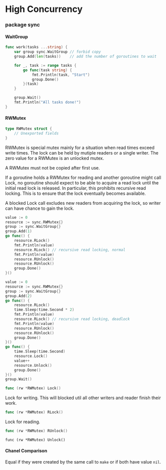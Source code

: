 # High Concurrency

### package sync

#### WaitGroup

```go
func work(tasks ...string) {
	var group sync.WaitGroup // forbid copy
	group.Add(len(tasks))    // add the number of goroutines to wait

	for _, task := range tasks {
		go func(task string) {
			fmt.Println(task, "Start")
			group.Done()
		}(task)
	}

	group.Wait()
	fmt.Println("All tasks done!")
}
```

#### RWMutex

```go
type RWMutex struct {
	// Unexported fields
}
```

RWMutex is special mutex mainly for a situation when read times exceed write times. The lock can be held by mutiple readers or a single writer. The zero value for a RWMutex is an unlocked mutex.

A RWMutex must not be copied after first use.

If a goroutine holds a RWMutex for reading and another goroutine might call Lock, no goroutine should expect to be able to acquire a read lock until the initial read lock is released. In particular, this prohibits recursive read locking. This is to ensure that the lock eventually becomes available. 

A blocked Lock call excludes new readers from acquiring the lock, so writer can have chance to gain the lock.

```go
value := 0
resource := sync.RWMutex{}
group := sync.WaitGroup{}
group.Add(1)
go func() {
	resource.RLock()
	fmt.Println(value)
	resource.RLock() // recursive read locking, normal
	fmt.Println(value)
	resource.RUnlock()
	resource.RUnlock()
	group.Done()
}()
```

```go
value := 0
resource := sync.RWMutex{}
group := sync.WaitGroup{}
group.Add(2)
go func() {
    resource.RLock()
    time.Sleep(time.Second * 2)
    fmt.Println(value)
    resource.RLock() // recursive read locking, deadlock
    fmt.Println(value)
    resource.RUnlock()
    resource.RUnlock()
    group.Done()
}()
go func() {
    time.Sleep(time.Second)
    resource.Lock()
    value++
    resource.Unlock()
    group.Done()
}()
group.Wait()
```

```go
func (rw *RWMutex) Lock()
```

Lock for writing. This will blocked util all other writers and reader finish their work.

```go
func (rw *RWMutex) RLock()
```

Lock for reading.

```go
func (rw *RWMutex) RUnlock()
```

```
func (rw *RWMutex) Unlock()
```

#### Chanel Comparison

Equal if they were created by the same call to `make` or if both have value `nil`.

